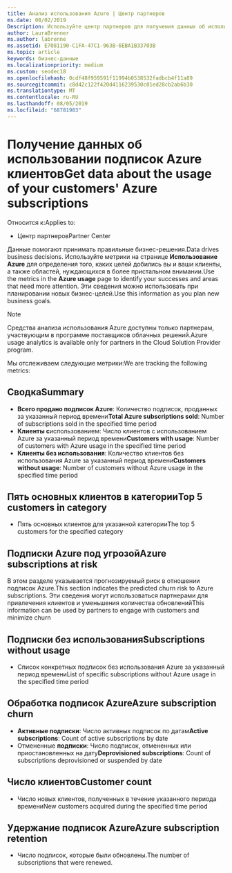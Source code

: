 ```yaml
---
title: Анализ использования Azure | Центр партнеров
ms.date: 08/02/2019
Description: Используйте центр партнеров для получения данных об использовании подписок Azure ваших клиентов.
author: LauraBrenner
ms.author: labrenne
ms.assetid: E7081190-C1FA-47C1-963B-6EBA1B33703B
ms.topic: article
keywords: бизнес-данные
ms.localizationpriority: medium
ms.custom: seodec18
ms.openlocfilehash: 0cdf48f959591f11994b0538532fadbcb4f11a89
ms.sourcegitcommit: c8d42c122f420d4116239530c01ed28cb2ab6b30
ms.translationtype: MT
ms.contentlocale: ru-RU
ms.lasthandoff: 08/05/2019
ms.locfileid: "68781983"
---
```

# <a name="get-data-about-the-usage-of-your-customers-azure-subscriptions"></a><span data-ttu-id="1ed06-104">Получение данных об использовании подписок Azure клиентов</span><span class="sxs-lookup"><span data-stu-id="1ed06-104">Get data about the usage of your customers' Azure subscriptions</span></span>

<span data-ttu-id="1ed06-105">Относится к:</span><span class="sxs-lookup"><span data-stu-id="1ed06-105">Applies to:</span></span>

- <span data-ttu-id="1ed06-106">Центр партнеров</span><span class="sxs-lookup"><span data-stu-id="1ed06-106">Partner Center</span></span>

<span data-ttu-id="1ed06-107">Данные помогают принимать правильные бизнес-решения.</span><span class="sxs-lookup"><span data-stu-id="1ed06-107">Data drives business decisions.</span></span> <span data-ttu-id="1ed06-108">Используйте метрики на странице **Использование Azure** для определения того, каких целей добились вы и ваши клиенты, а также областей, нуждающихся в более пристальном внимании.</span><span class="sxs-lookup"><span data-stu-id="1ed06-108">Use the metrics in the **Azure usage** page to identify your successes and areas that need more attention.</span></span> <span data-ttu-id="1ed06-109">Эти сведения можно использовать при планировании новых бизнес-целей.</span><span class="sxs-lookup"><span data-stu-id="1ed06-109">Use this information as you plan new business goals.</span></span>

> [!NOTE]
> <span data-ttu-id="1ed06-110">Средства анализа использования Azure доступны только партнерам, участвующим в программе поставщиков облачных решений.</span><span class="sxs-lookup"><span data-stu-id="1ed06-110">Azure usage  analytics is available only for partners in the Cloud Solution Provider program.</span></span>

<span data-ttu-id="1ed06-111">Мы отслеживаем следующие метрики:</span><span class="sxs-lookup"><span data-stu-id="1ed06-111">We are tracking the following metrics:</span></span>

## <a name="summary"></a><span data-ttu-id="1ed06-112">Сводка</span><span class="sxs-lookup"><span data-stu-id="1ed06-112">Summary</span></span>

- <span data-ttu-id="1ed06-113">**Всего продано подписок Azure**: Количество подписок, проданных за указанный период времени</span><span class="sxs-lookup"><span data-stu-id="1ed06-113">**Total Azure subscriptions sold**: Number of subscriptions sold in the specified time period</span></span>  
- <span data-ttu-id="1ed06-114">**Клиенты с**использованием: Число клиентов с использованием Azure за указанный период времени</span><span class="sxs-lookup"><span data-stu-id="1ed06-114">**Customers with usage**: Number of customers with Azure usage in the specified time period</span></span>  
- <span data-ttu-id="1ed06-115">**Клиенты без использования**: Количество клиентов без использования Azure за указанный период времени</span><span class="sxs-lookup"><span data-stu-id="1ed06-115">**Customers without usage**: Number of customers without Azure usage in the specified time period</span></span>  

## <a name="top-5-customers-in-category"></a><span data-ttu-id="1ed06-116">Пять основных клиентов в категории</span><span class="sxs-lookup"><span data-stu-id="1ed06-116">Top 5 customers in category</span></span>

- <span data-ttu-id="1ed06-117">Пять основных клиентов для указанной категории</span><span class="sxs-lookup"><span data-stu-id="1ed06-117">The top 5 customers for the specified category</span></span>  

## <a name="azure-subscriptions-at-risk"></a><span data-ttu-id="1ed06-118">Подписки Azure под угрозой</span><span class="sxs-lookup"><span data-stu-id="1ed06-118">Azure subscriptions at risk</span></span>

<span data-ttu-id="1ed06-119">В этом разделе указывается прогнозируемый риск в отношении подписок Azure.</span><span class="sxs-lookup"><span data-stu-id="1ed06-119">This section indicates the predicted churn risk to Azure subscriptions.</span></span> <span data-ttu-id="1ed06-120">Эти сведения могут использоваться партнерами для привлечения клиентов и уменьшения количества обновлений</span><span class="sxs-lookup"><span data-stu-id="1ed06-120">This information can be used by partners to engage with customers and minimize churn</span></span>

## <a name="subscriptions-without-usage"></a><span data-ttu-id="1ed06-121">Подписки без использования</span><span class="sxs-lookup"><span data-stu-id="1ed06-121">Subscriptions without usage</span></span>

- <span data-ttu-id="1ed06-122">Список конкретных подписок без использования Azure за указанный период времени</span><span class="sxs-lookup"><span data-stu-id="1ed06-122">List of specific subscriptions without Azure usage in the specified time period</span></span>  

## <a name="azure-subscription-churn"></a><span data-ttu-id="1ed06-123">Обработка подписок Azure</span><span class="sxs-lookup"><span data-stu-id="1ed06-123">Azure subscription churn</span></span>

- <span data-ttu-id="1ed06-124">**Активные подписки**: Число активных подписок по датам</span><span class="sxs-lookup"><span data-stu-id="1ed06-124">**Active subscriptions**: Count of active subscriptions by date</span></span>  
- <span data-ttu-id="1ed06-125">Отмененные **подписки**: Число подписок, отмененных или приостановленных на дату</span><span class="sxs-lookup"><span data-stu-id="1ed06-125">**Deprovisioned subscriptions**: Count of subscriptions deprovisioned or suspended by date</span></span>  

## <a name="customer-count"></a><span data-ttu-id="1ed06-126">Число клиентов</span><span class="sxs-lookup"><span data-stu-id="1ed06-126">Customer count</span></span>

- <span data-ttu-id="1ed06-127">Число новых клиентов, полученных в течение указанного периода времени</span><span class="sxs-lookup"><span data-stu-id="1ed06-127">New customers acquired during the specified time period</span></span>  

## <a name="azure-subscription-retention"></a><span data-ttu-id="1ed06-128">Удержание подписок Azure</span><span class="sxs-lookup"><span data-stu-id="1ed06-128">Azure subscription retention</span></span>

- <span data-ttu-id="1ed06-129">Число подписок, которые были обновлены.</span><span class="sxs-lookup"><span data-stu-id="1ed06-129">The number of subscriptions that were renewed.</span></span>
